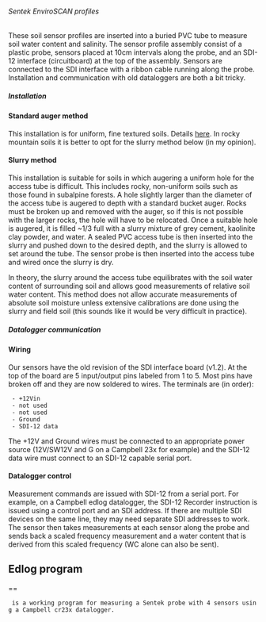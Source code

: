 ###### Sentek EnviroSCAN profiles

These soil sensor profiles are inserted into a buried PVC tube to
measure soil water content and salinity. The sensor profile assembly
consist of a plastic probe, sensors placed at 10cm intervals along the
probe, and an SDI-12 interface (circuitboard) at the top of the
assembly. Sensors are connected to the SDI interface with a ribbon cable
running along the probe. Installation and communication with old
dataloggers are both a bit tricky.

##### Installation

#### Standard auger method

This installation is for uniform, fine textured soils. Details
[here](http://www.campbellsci.com/enviroscan "wikilink"). In rocky
mountain soils it is better to opt for the slurry method below (in my
opinion).

#### Slurry method

This installation is suitable for soils in which augering a uniform hole
for the access tube is difficult. This includes rocky, non-uniform soils
such as those found in subalpine forests. A hole slightly larger than
the diameter of the access tube is augered to depth with a standard
bucket auger. Rocks must be broken up and removed with the auger, so if
this is not possible with the larger rocks, the hole will have to be
relocated. Once a suitable hole is augered, it is filled \~1/3 full with
a slurry mixture of grey cement, kaolinite clay powder, and water. A
sealed PVC access tube is then inserted into the slurry and pushed down
to the desired depth, and the slurry is allowed to set around the tube.
The sensor probe is then inserted into the access tube and wired once
the slurry is dry.

In theory, the slurry around the access tube equilibrates with the soil
water content of surrounding soil and allows good measurements of
relative soil water content. This method does not allow accurate
measurements of absolute soil moisture unless extensive calibrations are
done using the slurry and field soil (this sounds like it would be very
difficult in practice).

##### Datalogger communication

#### Wiring

Our sensors have the old revision of the SDI interface board (v1.2). At
the top of the board are 5 input/output pins labeled from 1 to 5. Most
pins have broken off and they are now soldered to wires. The terminals
are (in order):

` - +12Vin`\
` - not used`\
` - not used`\
` - Ground`\
` - SDI-12 data`

The +12V and Ground wires must be connected to an appropriate power
source (12V/SW12V and G on a Campbell 23x for example) and the SDI-12
data wire must connect to an SDI-12 capable serial port.

#### Datalogger control

Measurement commands are issued with SDI-12 from a serial port. For
example, on a Campbell edlog datalogger, the SDI-12 Recorder instruction
is issued using a control port and an SDI address. If there are multiple
SDI devices on the same line, they may need separate SDI addresses to
work. The sensor then takes measurements at each sensor along the probe
and sends back a scaled frequency measurement and a water content that
is derived from this scaled frequency (WC alone can also be sent).

Edlog program
-------------

==

` is a working program for measuring a Sentek probe with 4 sensors using a Campbell cr23x datalogger.`

